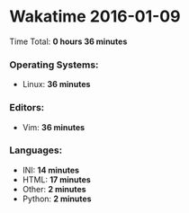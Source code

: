 # Wakatime 2016-01-09

Time Total: **0 hours 36 minutes**

### Operating Systems:
- Linux: **36 minutes** 

### Editors:
- Vim: **36 minutes** 

### Languages:
- INI: **14 minutes** 
- HTML: **17 minutes** 
- Other: **2 minutes** 
- Python: **2 minutes** 


